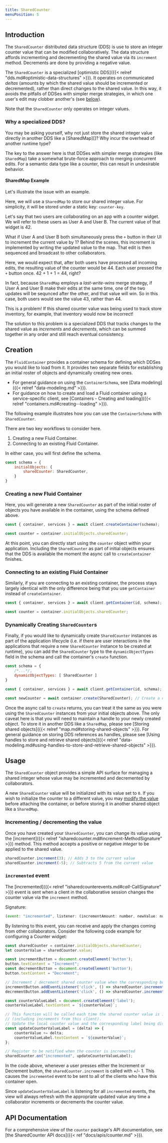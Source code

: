 ```yaml
---
title: SharedCounter
menuPosition: 5
---
```


## Introduction

The `SharedCounter` distributed data structure (DDS) is use to store an integer counter value that can be modified collaboratively.
The data structure affords incrementing and decrementing the shared value via its `increment` method. Decrements are done by providing a negative value.

The `SharedCounter` is a specialized [optimistic DDS]({{< relref "dds.md#optimistic-data-structures" >}}).
It operates on communicated _deltas_ (amounts by which the shared value should be incremented or decremented), rather than direct changes to the shared value.
In this way, it avoids the pitfalls of DDSes with simpler merge strategies, in which one user's edit may clobber another's (see [below](#why-a-specialized-dds)).

Note that the `SharedCounter` only operates on integer values.

### Why a specialized DDS?

You may be asking yourself, why not just store the shared integer value directly in another DDS like a [SharedMap][]?
Why incur the overhead of another runtime type?

The key to the answer here is that DDSes with simpler merge strategies (like `SharedMap`) take a somewhat brute-force approach to merging concurrent edits.
For a semantic data type like a counter, this can result in undesirable behavior.

#### SharedMap Example

Let's illustrate the issue with an example.

Here, we will use a `SharedMap` to store our shared integer value.
For simplicity, it will be stored under a static key: `counter-key`.

Let's say that two users are collaborating on an app with a counter widget.
We will refer to these users as User A and User B.
The current value of that widget is 42.

What if User A and User B both simultaneously press the `+` button in their UI to increment the current value by 1?
Behind the scenes, this increment is implemented by writing the updated value to the map.
That edit is then sequenced and broadcast to other collaborators.

Here, we would expect that, after both users have processed all incoming edits, the resulting value of the counter would be 44.
Each user pressed the `+` button once.
42 + 1 + 1 = 44, right?

In fact, because `SharedMap` employs a _last-write-wins_ merge strategy, if User A and User B make their edits at the same time, one of the two updates will be sequnced after the other, and that value will win.
So in this case, both users would see the value 43, rather than 44.

This is a problem!
If this shared counter value was being used to track store inventory, for example, that inventory would now be incorrect!

The solution to this problem is a specialized DDS that tracks changes to the shared value as _increments_ and _decrements_, which can be summed together in any order and still reach eventual consistency.

## Creation

The `FluidContainer` provides a container schema for defining which DDSes you would like to load from it.
It provides two separate fields for establishing an initial roster of objects and dynamically creating new ones.

- For general guidance on using the `ContainerSchema`, see [Data modeling]({{< relref "data-modeling.md" >}}).
- For guidance on how to create and load a Fluid container using a service-specific client, see [Containers - Creating and loading]({{< relref "containers.md#creating--loading" >}}).

The following example illustrates how you can use the `ContainerSchema` with `SharedCounter`.

There are two key workflows to consider here.

1. Creating a new Fluid Container.
2. Connecting to an existing Fluid Container.

In either case, you will first define the schema.

```javascript
const schema = {
    initialObjects: {
        sharedCounter: SharedCounter,
    }
}
```

### Creating a new Fluid Container

Here, you will generate a new  `SharedCounter` as part of the initial roster of objects you have available in the container, using the schema defined above.

```javascript
const { container, services } = await client.createContainer(schema);

const counter = container.initialObjects.sharedCounter;
```

At this point, you can directly start using the `counter` object within your application.
Including the `SharedCounter` as part of initial objects ensures that the DDS is available the moment the async call to `createContainer` finishes.

### Connecting to an existing Fluid Container

Similarly, if you are connecting to an existing container, the process stays largely identical with the only difference being that you use `getContainer` instead of `createContainer`.

```javascript
const { container, services } = await client.getContainer(id, schema);

const counter = container.initialObjects.sharedCounter;
```

### Dynamically Creating `SharedCounter`s

Finally, if you would like to dynamically create `SharedCounter` instances as part of the application lifecycle (i.e. if there are user interactions in the applications that require a new `SharedCounter` instance to be created at runtime), you can add the `SharedCounter` type to the `dynamicObjectTypes` field in the schema and call the container's `create` function.

```javascript
const schema = {
    /*...*/,
    dynamicObjectTypes: [ SharedCounter ]
}

const { container, services } = await client.getContainer(id, schema);

const newCounter = await container.create(SharedCounter); // Create a new SharedCounter
```

Once the async call to `create` returns, you can treat it the same as you were using the `SharedCounter` instances from your initial objects above.
The only caveat here is that you will need to maintain a handle to your newly created object.
To store it in another DDS like a `SharedMap`, please see [Storing shared objects]({{< relref "map.md#storing-shared-objects" >}}).
For general guidance on storing DDS references as handles, please see [Using handles to store and retrieve shared objects]({{< relref "data-modeling.md#using-handles-to-store-and-retrieve-shared-objects" >}}).

## Usage

The `SharedCounter` object provides a simple API surface for managing a shared integer whose value may be incremented and decremented by collaborators.

A new `SharedCounter` value will be initialized with its value set to `0`.
If you wish to initialize the counter to a different value, you may [modify the value](#incrementing--decrementing-the-value) before attaching the container, or before storing it in another shared object like a `SharedMap`.

### Incrementing / decrementing the value

Once you have created your `SharedCounter`, you can change its value using the [increment]({{< relref "isharedcounter.md#increment-MethodSignature" >}}) method.
This method accepts a positive or negative *integer* to be applied to the shared value.


```javascript
sharedCounter.increment(3); // Adds 3 to the current value
sharedCounter.increment(-5); // Subtracts 5 from the current value
```

### `incremented` event

The [incremented]({{< relref "isharedcounterevents.md#_call_-CallSignature" >}}) event is sent when a client in the collaborative session changes the counter value via the `increment` method.

Signature:

```javascript
(event: "incremented", listener: (incrementAmount: number, newValue: number) => void)
```

By listening to this event, you can receive and apply the changes coming from other collaborators.
Consider the following code example for configuring a Counter widget:

```javascript
const sharedCounter = container.initialObjects.sharedCounter;
let counterValue = sharedCounter.value;

const incrementButton = document.createElement('button');
button.textContent = "Increment";
const decrementButton = document.createElement('button');
button.textContent = "Decrement";

// Increment / decrement shared counter value when the corresponding button is clicked
incrementButton.addEventListener('click', () => sharedCounter.increment(1));
decrementButton.addEventListener('click', () => sharedCounter.increment(-1));

const counterValueLabel = document.createElement('label');
counterValueLabel.textContent = `${counterValue}`;

// This function will be called each time the shared counter value is incremented
// (including increments from this client).
// Update the local counter value and the corresponding label being displayed in the widget.
const updateCounterValueLabel = (delta) => {
    counterValue += delta;
    counterValueLabel.textContent = `${counterValue}`;
};

// Register to be notified when the counter is incremented
sharedCounter.on("incremented", updateCounterValueLabel);
```

In the code above, whenever a user presses either the Increment or Decrement button, the `sharedCounter.increment` is called with +/- 1.
This causes the `incremented` event to be sent to all of the clients who have this container open.

Since `updateCounterValueLabel` is listening for all `incremented` events, the view will always refresh with the appropriate updated value any time a collaborator increments or decrements the counter value.

## API Documentation

For a comprehensive view of the `counter` package's API documentation, see [the SharedCounter API docs]({{< ref "docs/apis/counter.md" >}}).
